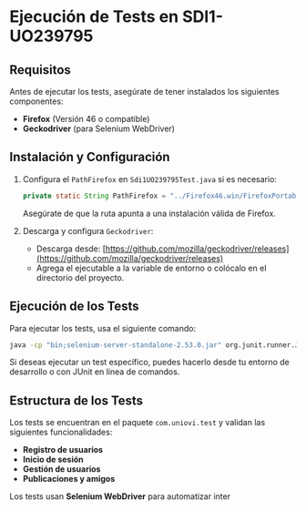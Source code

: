 # Ejecución de Tests en SDI1-UO239795

## Requisitos

Antes de ejecutar los tests, asegúrate de tener instalados los siguientes componentes:

- **Firefox** (Versión 46 o compatible)
- **Geckodriver** (para Selenium WebDriver)

## Instalación y Configuración

1. Configura el `PathFirefox` en `Sdi1UO239795Test.java` si es necesario:

   ```java
   private static String PathFirefox = "../Firefox46.win/FirefoxPortable.exe";
   ```

   Asegúrate de que la ruta apunta a una instalación válida de Firefox.

2. Descarga y configura `Geckodriver`:
   - Descarga desde: [https://github.com/mozilla/geckodriver/releases](https://github.com/mozilla/geckodriver/releases)
   - Agrega el ejecutable a la variable de entorno o colócalo en el directorio del proyecto.

## Ejecución de los Tests

Para ejecutar los tests, usa el siguiente comando:

```sh
java -cp "bin;selenium-server-standalone-2.53.0.jar" org.junit.runner.JUnitCore com.uniovi.test.Sdi1UO239795Test
```

Si deseas ejecutar un test específico, puedes hacerlo desde tu entorno de desarrollo o con JUnit en línea de comandos.

## Estructura de los Tests

Los tests se encuentran en el paquete `com.uniovi.test` y validan las siguientes funcionalidades:

- **Registro de usuarios**
- **Inicio de sesión**
- **Gestión de usuarios**
- **Publicaciones y amigos**

Los tests usan **Selenium WebDriver** para automatizar inter
